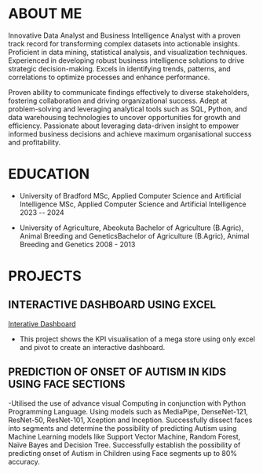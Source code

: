 # ABOUT ME

Innovative Data Analyst and Business Intelligence Analyst with a proven track record for transforming complex datasets into actionable insights. Proficient in data mining, statistical analysis, and visualization techniques. Experienced in developing robust business intelligence solutions to drive strategic decision-making. Excels in identifying trends, patterns, and correlations to optimize processes and enhance performance. 

Proven ability to communicate findings effectively to diverse stakeholders, fostering collaboration and driving organizational success. Adept at problem-solving and leveraging analytical tools such as SQL, Python, and data warehousing technologies to uncover opportunities for growth and efficiency. Passionate about leveraging data-driven insight to empower informed business decisions and achieve maximum organisational success and profitability.

# EDUCATION

- University of Bradford
  MSc, Applied Computer Science and Artificial Intelligence MSc, Applied Computer Science and Artificial Intelligence
  2023 -- 2024
  
- University of Agriculture, Abeokuta
  Bachelor of Agriculture (B.Agric), Animal Breeding and GeneticsBachelor of Agriculture (B.Agric), Animal Breeding and Genetics
  2008 - 2013

# PROJECTS

## INTERACTIVE DASHBOARD USING EXCEL 
[Interative Dashboard](https://1drv.ms/x/c/7f58d5b925adeec9/Ee_DzebyHm5KoEGPE5u34m8BXfR5Gccaqq0cD-l1d_yUyg)

- This project shows the KPI visualisation of a mega store using only excel and pivot to create an interactive dashboard.

## PREDICTION OF ONSET OF AUTISM IN KIDS USING FACE SECTIONS

-Utilised the use of advance visual Computing in conjunction with Python Programming Language. Using models such as MediaPipe, DenseNet-121, ResNet-50, ResNet-101, Xception and Inception. Successfully dissect faces into segments and determine the possibility of predicting Autism using Machine Learning models like Support Vector Machine, Random Forest, Naïve Bayes and Decision Tree. Successfully establish the possibility of predicting onset of Autism in Children using Face segments up to 80% accuracy.
   





